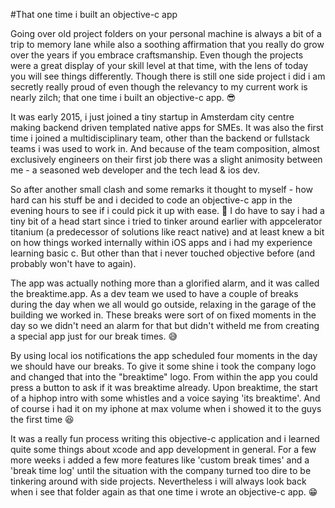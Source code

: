 #That one time i built an objective-c app

Going over old project folders on your personal machine is always a bit of a trip to memory lane while also a soothing affirmation that you really do grow over the years if you embrace craftsmanship. Even though the projects were a great display of your skill level at that time, with the lens of today you will see things differently. Though there is still one side project i did i am secretly really proud of even though the relevancy to my current work is nearly zilch; that one time i built an objective-c app. 😎

It was early 2015, i just joined a tiny startup in Amsterdam city centre making backend driven templated native apps for SMEs. It was also the first time i joined a multidisciplinary team, other than the backend or fullstack teams i was used to work in. And because of the team composition, almost exclusively engineers on their first job there was a slight animosity between me - a seasoned web developer and the tech lead & ios dev. 

So after another small clash and some remarks it thought to myself - how hard can his stuff be and i decided to code an objective-c app in the evening hours to see if i could pick it up with ease. 🤡
I do have to say i had a tiny bit of a head start since i tried to tinker around earlier with appcelerator titanium (a predecessor of solutions like react native) and at least knew a bit on how things worked internally within iOS apps and i had my experience learning basic c. But other than that i never touched objective before (and probably won't have to again).

The app was actually nothing more than a glorified alarm, and it was called the breaktime.app. As a dev team we used to have a couple of breaks during the day when we all would go outside, relaxing in the garage of the building we worked in. These breaks were sort of on fixed moments in the day so we didn't need an alarm for that but didn't witheld me from creating a special app just for our break times. 😅

By using local ios notifications the app scheduled four moments in the day we should have our breaks. To give it some shine i took the company logo and changed that into the "breaktime" logo. From within the app you could press a button to ask if it was breaktime already. Upon breaktime, the start of a hiphop intro with some whistles and a voice saying 'its breaktime'. And of course i had it on my iphone at max volume when i showed it to the guys the first time 😆

It was a really fun process writing this objective-c application and i learned quite some things about xcode and app development in general. For a few more weeks i added a few more features like 'custom break times' and a 'break time log' until the situation with the company turned too dire to be tinkering around with side projects. Nevertheless i will always look back when i see that folder again as that one time i wrote an objective-c app. 😁
